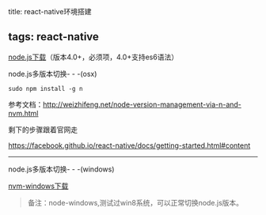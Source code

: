 title: react-native环境搭建

tags: react-native
------------------

[node.js下载](https://nodejs.org/en/)（版本4.0+，必须项，4.0+支持es6语法）

node.js多版本切换- - -(osx)

```
sudo npm install -g n
```

参考文档：http://weizhifeng.net/node-version-management-via-n-and-nvm.html

剩下的步骤跟着官网走

https://facebook.github.io/react-native/docs/getting-started.html#content

<!-- more -->

---

node.js多版本切换- - -(windows)

[nvm-windows下载](https://github.com/coreybutler/nvm-windows/releases)

> 备注：node-windows,测试过win8系统，可以正常切换node.js版本。

